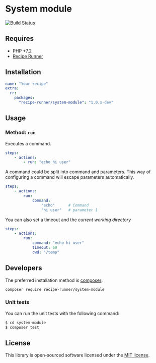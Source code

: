 # System module

[![Build Status](https://img.shields.io/travis/recipe-runner/system-module/master.svg?style=flat-square)](https://travis-ci.org/recipe-runner/system-module)

## Requires

* PHP +7.2
* [Recipe Runner](https://github.com/recipe-runner/recipe-runner)

## Installation

```yaml
name: "Your recipe"
extra:
  rr:
    packages:
      "recipe-runner/system-module": "1.0.x-dev"
```

## Usage

### Method: `run`

Executes a command.

```yaml
steps:
    - actions:
        - run: "echo hi user"
```

A command could be split into command and parameters. This way of configuring a command will escape parameters automatically.

```yaml
steps:
    - actions:
        run:
            command:
                "echo"      # Command
                "hi user"   # parameter 1
```

You can also set a timeout and the *current working directory*

```yaml
steps:
    - actions:
        run:
            command: "echo hi user"
            timeout: 60
            cwd: "/temp"
```

## Developers
The preferred installation method is [composer](https://getcomposer.org):

```bash
composer require recipe-runner/system-module
```

### Unit tests

You can run the unit tests with the following command:

```bash
$ cd system-module
$ composer test
```

## License

This library is open-sourced software licensed under the [MIT license](http://opensource.org/licenses/MIT).
